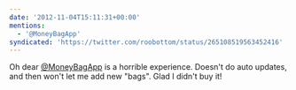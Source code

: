 ```yaml
---
date: '2012-11-04T15:11:31+00:00'
mentions:
  - '@MoneyBagApp'
syndicated: 'https://twitter.com/roobottom/status/265108519563452416'
---
```

Oh dear [@MoneyBagApp](https://twitter.com/@MoneyBagApp) is a horrible experience. Doesn't do auto updates, and then won't let me add new "bags". Glad I didn't buy it!
